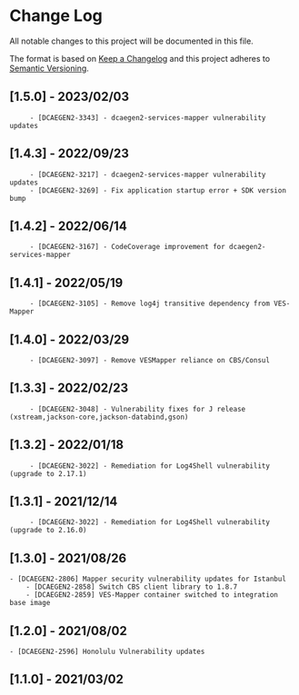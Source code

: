 ﻿# Change Log
All notable changes to this project will be documented in this file.

The format is based on [Keep a Changelog](http://keepachangelog.com/)
and this project adheres to [Semantic Versioning](http://semver.org/).

## [1.5.0] - 2023/02/03
         - [DCAEGEN2-3343] - dcaegen2-services-mapper vulnerability updates

## [1.4.3] - 2022/09/23
         - [DCAEGEN2-3217] - dcaegen2-services-mapper vulnerability updates
         - [DCAEGEN2-3269] - Fix application startup error + SDK version bump

## [1.4.2] - 2022/06/14
         - [DCAEGEN2-3167] - CodeCoverage improvement for dcaegen2-services-mapper

## [1.4.1] - 2022/05/19
         - [DCAEGEN2-3105] - Remove log4j transitive dependency from VES-Mapper

## [1.4.0] - 2022/03/29
         - [DCAEGEN2-3097] - Remove VESMapper reliance on CBS/Consul

## [1.3.3] - 2022/02/23
         - [DCAEGEN2-3048] - Vulnerability fixes for J release (xstream,jackson-core,jackson-databind,gson)

## [1.3.2] - 2022/01/18
         - [DCAEGEN2-3022] - Remediation for Log4Shell vulnerability (upgrade to 2.17.1)

## [1.3.1] - 2021/12/14
         - [DCAEGEN2-3022] - Remediation for Log4Shell vulnerability (upgrade to 2.16.0)

## [1.3.0] - 2021/08/26
	- [DCAEGEN2-2806] Mapper security vulnerability updates for Istanbul
        - [DCAEGEN2-2858] Switch CBS client library to 1.8.7 
        - [DCAEGEN2-2859] VES-Mapper container switched to integration base image


## [1.2.0] - 2021/08/02
	- [DCAEGEN2-2596] Honolulu Vulnerability updates


## [1.1.0] - 2021/03/02      
